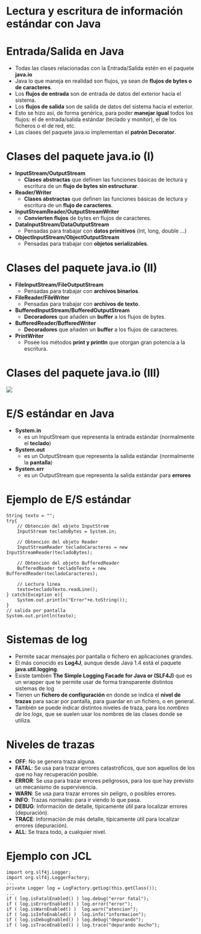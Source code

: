 # Lectura y escritura de información estándar con Java

# Entrada/Salida en Java

- Todas las clases relacionadas con la Entrada/Salida estén en el paquete **java.io**
- Java lo que maneja en realidad son flujos, ya sean de **flujos de bytes o de caracteres**.
- Los **flujos de entrada** son de entrada de datos del exterior hacia el sistema.
- Los **flujos de salida** son de salida de datos del sistema hacia el exterior.
- Esto se hizo así, de forma genérica, para poder **manejar igual** todos los flujos:
el de entrada/salida estándar (teclado y monitor), el de los ficheros o el de red, etc.
- Las clases del paquete java.io implementan el **patrón Decorator**.

# Clases del paquete java.io (I)

- **InputStream/OutputStream**
    - **Clases abstractas** que definen las funciones básicas de lectura y escritura
    de un **flujo de bytes sin estructurar**.
- **Reader/Writer**
    - **Clases abstractas** que definen las funciones básicas de lectura y escritura
    de un **flujo de caracteres**.
- **InputStreamReader/OutputStreamWriter**
    - **Convierten flujos** de bytes en flujos de caracteres.
- **DataInputStream/DataOutputStream**
    - Pensadas para trabajar con **datos primitivos** (int, long, double ...)
- **ObjectInputStream/ObjectOutputStream**
    - Pensadas para trabajar con **objetos serializables**.

# Clases del paquete java.io (II)

- **FileInputStream/FileOutputStream**
    - Pensadas para trabajar con **archivos binarios**.
- **FileReader/FileWriter**
    - Pensadas para trabajar con **archivos de texto**.
- **BufferedInputStream/BufferedOutputStream**
    - **Decoradores** que añaden un **buffer** a los flujos de bytes.
- **BufferedReader/BufferedWriter**
    - **Decoradores** que añaden un **buffer** a los flujos de caracteres.
- **PrintWriter**
    - Posee los métodos **print y println** que otorgan gran potencia a la escritura.

# Clases del paquete java.io (III)

![](../img/java-io.png)

# E/S estándar en Java

- **System.in**
    - es un InputStream que representa la entrada estándar (normalmente el **teclado**)
- **System.out**
    - es un OutputStream que representa la salida estándar (normalmente la **pantalla**)
- **System.err**
    - es un OutputStream que representa la salida estándar para **errores**

# Ejemplo de E/S estándar

~~~~~~~~~~~~~~~~~~~~~~~~~~~~~~~~~~~~~~~~~~~~~~~~~~~~~~~~~~~~~~~~~~~~~~~~~~~~~~~~
String texto = "";
try{
    // Obtención del objeto InputStrem
    InputStream tecladoBytes = System.in;

    // Obtención del objeto Reader
    InputStreamReader tecladoCaracteres = new InputStreamReader(tecladoBytes);

    // Obtención del objeto BufferedReader
    BufferedReader tecladoTexto = new BufferedReader(tecladoCaracteres);

    // Lectura linea
    texto=tecladoTexto.readLine();
} catch(Exception e){
    System.out.println("Error"+e.toString());
}
// salida por pantalla
System.out.println(texto);
~~~~~~~~~~~~~~~~~~~~~~~~~~~~~~~~~~~~~~~~~~~~~~~~~~~~~~~~~~~~~~~~~~~~~~~~~~~~~~~~

# Sistemas de log

- Permite sacar mensajes por pantalla o fichero en aplicaciones grandes.
- El más conocido es **Log4J**, aunque desde Java 1.4 está el paquete **java.util.logging**.
- Existe también **The Simple Logging Facade for Java or (SLF4J)** que es un
wrapper que te permite usar de forma transparente distintos sistemas de log
- Tienen un **fichero de configuración** en donde se indica el **nivel de trazas**
para sacar por pantalla, para guardar en un fichero, o en general.
- También se puede indicar distintos niveles de traza, para los *nombres de los logs*,
que se suelen usar los nombres de las clases donde se utiliza.

# Niveles de trazas

- **OFF**: No se genera traza alguna.
- **FATAL**: Se usa para trazar errores catastróficos,
que son aquellos de los que no hay recuperación posible.
- **ERROR**: Se usa para trazar errores peligrosos,
para los que hay previsto un mecanismo de supervivencia.
- **WARN**: Se usa para trazar errores sin peligro,
o posibles errores.
- **INFO**: Trazas normales: para ir viendo lo que pasa.
- **DEBUG**: Información de detalle,
típicamente útil para localizar errores (depuración).
- **TRACE**: Información de más detalle,
 típicamente útil para localizar errores (depuración).
- **ALL**: Se traza todo, a cualquier nivel.

# Ejemplo con JCL

~~~~~~~~~~~~~~~~~~~~~~~~~~~~~~~~~~~~~~~~~~~~~~~~~~~~~~~~~~~~~~~~~~~~~~~~~~~~~~~~
import org.slf4j.Logger;
import org.slf4j.LoggerFactory;
...
private Logger log = LogFactory.getLog(this.getClass());
...
if ( log.isFatalEnabled() ) log.debug("error fatal");
if ( log.isErrorEnabled() ) log.error("error");
if ( log.isWarnEnabled() )  log.warn("atencion");
if ( log.isInfoEnabled() )  log.info("informacion");
if ( log.isDebugEnabled() ) log.debug("depurando");
if ( log.isTraceEnabled() ) log.trace("depurando mucho");
~~~~~~~~~~~~~~~~~~~~~~~~~~~~~~~~~~~~~~~~~~~~~~~~~~~~~~~~~~~~~~~~~~~~~~~~~~~~~~~~
